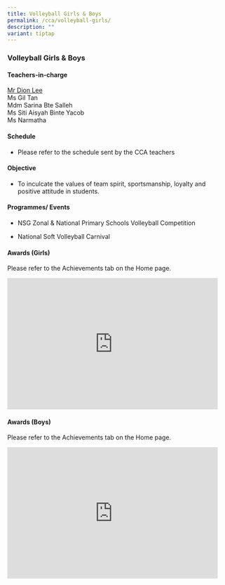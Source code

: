 ```yaml
---
title: Volleyball Girls & Boys
permalink: /cca/volleyball-girls/
description: ""
variant: tiptap
---
```

<h3>Volleyball Girls &amp; Boys</h3>
<h4>Teachers-in-charge</h4>
<p></p>
<p><a href="mailto:lee_jian_jie_dion@moe.edu.sg" rel="noopener noreferrer nofollow" target="_blank"><u>Mr Dion Lee</u></a>
<br>Ms Gil Tan
<br>Mdm Sarina Bte Salleh
<br>Ms Siti Aisyah Binte Yacob
<br>Ms Narmatha</p>
<h4>Schedule</h4>
<ul data-tight="true" class="tight">
<li>
<p>Please refer to the schedule sent by the CCA teachers&nbsp;</p>
</li>
</ul>
<h4>Objective</h4>
<ul data-tight="true" class="tight">
<li>
<p>To inculcate the values of team spirit, sportsmanship, loyalty and positive
attitude in students.</p>
</li>
</ul>
<h4>Programmes/ Events</h4>
<ul data-tight="true" class="tight">
<li>
<p>NSG Zonal &amp; National Primary Schools Volleyball Competition&nbsp;</p>
</li>
<li>
<p>National Soft Volleyball Carnival</p>
</li>
</ul>
<h4>Awards (Girls)</h4>
<p>Please refer to the Achievements tab on the Home page.</p>
<div class="iframe-wrapper">
<iframe height="299" width="480" allowfullscreen="true" frameborder="0" src="https://docs.google.com/presentation/d/e/2PACX-1vTLMDZn7582xkesv5PVfzoujgJGnB_u2GHzn4c-f4GCd5PhxiHAAP187mhtrLBRLuWso_2ITjHYBgOn/embed?start=false&amp;loop=false&amp;delayms=3000"></iframe>
</div>
<h4>Awards (Boys)</h4>
<p>Please refer to the Achievements tab on the Home page.</p>
<div class="iframe-wrapper">
<iframe height="299" width="480" allowfullscreen="true" frameborder="0" src="https://docs.google.com/presentation/d/e/2PACX-1vQqcq_g6J5IoD2VMLrDvhGIvCjsuN2H46LcAZ5K5COx6Z1XtyetueGHWJmmrG6woA/embed?start=true&amp;amp;loop=true&amp;amp;delayms=3000"></iframe>
</div>
<p></p>